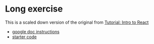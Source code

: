 # Long exercise
This is a scaled down version of the original from [Tutorial: Intro to React](https://reactjs.org/tutorial/tutorial.html)

* [google doc instructions](https://docs.google.com/document/d/1ejL-pGMD9yBJ5YntDUi8UgduppL6SseuGx5t6WoWVX0/edit?usp=sharing)
* [starter code](https://codepen.io/gaearon/pen/oWWQNa)
